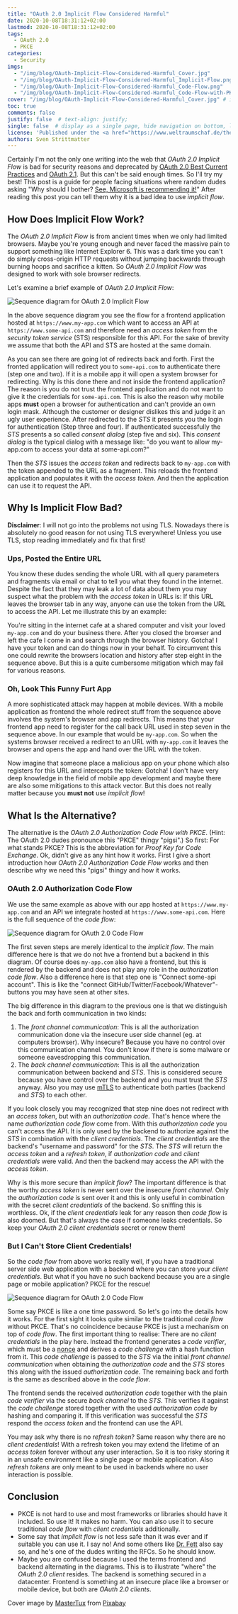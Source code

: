 ```yaml
---
title: "OAuth 2.0 Implicit Flow Considered Harmful"
date: 2020-10-08T18:31:12+02:00
lastmod: 2020-10-08T18:31:12+02:00
tags:
  - OAuth 2.0
  - PKCE
categories:
  - Security
imgs:
  - "/img/blog/OAuth-Implicit-Flow-Considered-Harmful_Cover.jpg"
  - "/img/blog/OAuth-Implicit-Flow-Considered-Harmful_Implicit-Flow.png"
  - "/img/blog/OAuth-Implicit-Flow-Considered-Harmful_Code-Flow.png"
  - "/img/blog/OAuth-Implicit-Flow-Considered-Harmful_Code-Flow-with-PKCE.png"
cover: "/img/blog/OAuth-Implicit-Flow-Considered-Harmful_Cover.jpg" # image show on top
toc: true
comments: false
justify: false  # text-align: justify;
single: false  # display as a single page, hide navigation on bottom, like as about page.
license: 'Published under the <a href="https://www.weltraumschaf.de/the-beer-ware-license.txt">THE BEER-WARE LICENSE</a>.'
authors: Sven Strittmatter
---
```


Certainly I'm not the only one writing into the web that _OAuth 2.0 Implicit Flow_ is bad for security reasons and deprecated by [OAuth 2.0 Best Current Practices][oauth20-bcp] and [OAuth 2.1][oauth21]. But this can't be said enough times. So I'll try my best! This post is a guide for people facing situations where random dudes asking "Why should I bother? [See, Microsoft is recommending it!][ms-impl-flow]" After reading this post you can tell them why it is a bad idea to use _implicit flow_.

## How Does Implicit Flow Work?

The _OAuth 2.0 Implicit Flow_ is from ancient times when we only had limited browsers. Maybe you're young enough and never faced the massive pain to support something like Internet Explorer 6. This was a dark time you can't do simply cross-origin HTTP requests without jumping backwards through burning hoops and sacrifice a kitten. So _OAuth 2.0 Implicit Flow_ was designed to work with sole browser redirects.

Let's examine a brief example of _OAuth 2.0 Implicit Flow_:

![Sequence diagram for OAuth 2.0 Implicit Flow](/img/blog/OAuth-Implicit-Flow-Considered-Harmful_Implicit-Flow.png)

In the above sequence diagram you see the flow for  a frontend application hosted at `https://www.my-app.com` which want to access an API at `https://www.some-api.com` and therefore need an _access token_ from the _security token service_ (STS) responsible for this API. For the sake of brevity we assume that both the API and STS are hosted at the same domain.

As you can see there are going lot of redirects back and forth. First the fronted application will redirect you to `some-api.com` to authenticate there (step one and two). If it is a mobile app it will open a system browser for redirecting. Why is this done there and not inside the frontend application? The reason is you do not trust the frontend application and do not want to give it the credentials for `some-api.com`. This is also the reason why mobile apps **must** open a browser for authentication and can't provide an own login mask. Although the customer or designer dislikes this and judge it an ugly user experience. After redirected to the _STS_ it presents you the login for authentication (Step three and four). If authenticated successfully the _STS_ presents a so called _consent dialog_ (step five and six). This _consent dialog_ is the typical dialog with a message like: "do you want to allow my-app.com to access your data at some-api.com?"

Then the _STS_ issues the _access token_ and redirects back to `my-app.com` with the token appended to the URL as a fragment. This reloads the frontend application and populates it with the _access token_. And then the application can use it to request the API.

## Why Is Implicit Flow Bad?

**Disclaimer**: I will not go into the problems not using TLS. Nowadays there is absolutely no good reason for not using TLS everywhere! Unless you use TLS, stop reading immediately and fix that first!

### Ups, Posted the Entire URL

You know these dudes sending the whole URL with all query parameters and fragments via email or chat to tell you what they found in the internet. Despite the fact that they may leak a lot of data about them you may suspect what the problem with the _access token_ in URLs is: If this URL leaves the browser tab in any way, anyone can use the token from the URL to access the API. Let me illustrate this by an example:

You're sitting in the internet cafe at a shared computer and visit your loved `my-app.com` and do your business there. After you closed the browser and left the cafe I come in and search through the browser history. Gotcha! I have your token and can do things now in your behalf. To circumvent this one could rewrite the browsers location and history after step eight in the sequence above. But this is a quite cumbersome mitigation which may fail for various reasons.

### Oh, Look This Funny Furt App

A more sophisticated attack may happen at mobile devices. With a mobile application as frontend the whole redirect stuff from the sequence above involves the system's browser and app redirects. This means that your frontend app need to register for the call back URL used in step seven in the sequence above. In our example that would be `my-app.com`. So when the systems browser received a redirect to an URL with `my-app.com` it leaves the browser and opens the app and hand over the URL with the token.

Now imagine that someone place a malicious app on your phone which also registers for this URL and intercepts the token: Gotcha! I don't have very deep knowledge in the field of mobile app development and maybe there are also some mitigations to this attack vector. But this does not really matter because you **must not** use _implicit flow_!

## What Is the Alternative?

The alternative is the _OAuth 2.0 Authorization Code Flow with PKCE_. (Hint: The OAuth 2.0 dudes pronounce this "PKCE" thingy "pigsi".) So first: For what stands PKCE? This is the abbreviation for _Proof Key for Code Exchange_. Ok, didn't give as any hint how it works. First I give a short introduction how _OAuth 2.0 Authorization Code Flow_ works and then describe why we need this "pigsi" thingy and how it works.

### OAuth 2.0 Authorization Code Flow

We use the same example as above with our app hosted at `https://www.my-app.com` and an API we integrate hosted at `https://www.some-api.com`. Here is the full sequence of the _code flow_:

![Sequence diagram for OAuth 2.0 Code Flow](/img/blog/OAuth-Implicit-Flow-Considered-Harmful_Code-Flow.png)

The first seven steps are merely identical to the _implicit flow_. The main difference here is that we do not hve a frontend but a backend in this diagram. Of course does `my-app.com` also have a frontend, but this is rendered by the backend and does not play any role in the _authorization code flow_. Also a difference here is that step one is "Connect  some-api account". This is like the "connect GitHub/Twitter/Facebook/Whatever"-buttons you may have seen at other sites.

The big difference in this diagram to the previous one is that we distinguish the back and forth communication in two kinds:

1. The _front channel communication_: This is all the authorization communication done via the insecure user side channel (eg. at computers browser). Why insecure? Because you have no control over this communication channel. You don't know if there is some malware or someone eavesdropping this communication.
2. The _back channel communication_: This is all the authorization communication between backend and _STS_. This is considered secure because you have control over the backend and you must trust the _STS_ anyway. Also you may use [mTLS][wiki-mtls] to authenticate both parties (backend and _STS_) to each other.

If you look closely you may recognized that step nine does not redirect with an _access token_, but with an _authorization code_. That's hence where the name _authorization code flow_ come from. With this _authorization code_ you can't access the API. It is only used by the backend to authorize against the _STS_ in combination with the _client credentials_. The _client credentials_ are the backend's "username and password" for the _STS_. The _STS_ will return the _access token_ and a _refresh token_, if _authorization code_ and _client credentials_ were valid. And then the backend may access the API with the _access token_.

Why is this more secure than _implicit flow_? The important difference is that the worthy _access token_ is never sent over the insecure _front channel_. Only the _authorization code_ is sent over it and this is only useful in combination with the secret _client credentials_ of the backend. So sniffing this is worthless. Ok, if the _client credentials_ leak for any reason then _code flow_ is also doomed. But that's always the case if someone leaks credentials. So keep your _OAuth 2.0 client credentials_ secret or renew them!

### But I Can't Store Client Credentials!

So the _code flow_ from above works really well, if you have a traditional server side web application with a backend where you can store your _client credentials_. But what if you have no such backend because you are a single page or mobile application? PKCE for the rescue!

![Sequence diagram for OAuth 2.0 Code Flow](/img/blog/OAuth-Implicit-Flow-Considered-Harmful_Code-Flow-with-PKCE.png)

Some say PKCE is like a one time password. So let's go into the details how it works. For the first sight it looks quite similar to the traditional _code flow_ without PKCE. That's no coincidence because PKCE is just a mechanism on top of _code flow_. The first important thing to realise: There are no _client credentials_ in the play here. Instead the frontend generates a _code verifier_, which must be a [nonce][wiki-nonce] and derives a _code challenge_ with a hash function from it. This _code challenge_ is passed to the _STS_ via the initial _front channel communication_ when obtaining the _authorization code_ and the _STS_ stores this along with the issued _authorization code_. The remaining back and forth is the same as described above in the _code flow_.

The frontend sends the received _authorization code_ together with the plain _code verifier_ via the secure _back channel_ to the _STS_. This verifies it against the  _code challenge_ stored together with the used _authorization code_ by hashing and comparing it. If this verification was successful the _STS_ respond the _access token_ and the frontend can use the API.

You may ask why there is no _refresh token_? Same reason why there are no _client credentials_! With a refresh token you may extend the lifetime of an _access token_ forever without any user interaction. So it is too risky storing it in an unsafe environment like a single page or mobile application. Also _refresh tokens_ are only meant to be used in backends where no user interaction is possible.

## Conclusion

- PKCE is not hard to use and most frameworks or libraries should have it included. So use it! It makes no harm. You can also use it to secure traditional _code flow_ with _client credentials_ additionally.
- Some say that _implicit flow_ is not less safe than it was ever and if suitable you can use it. I say no! And some others like [Dr. Fett][drfett] also say so, and he's one of the dudes writing the RFCs. So he should know.
- Maybe you are confused because I used the terms frontend and backend alternating in the diagrams. This is to illustrate "where" the _OAuth 2.0 client_ resides. The backend is something secured in a datacenter. Frontend is something at an insecure place like a browser or mobile device, but both are _OAuth 2.0 clients_.

Cover image by <a href="https://pixabay.com/users/mastertux-470906/?utm_source=link-attribution&amp;utm_medium=referral&amp;utm_campaign=image&amp;utm_content=3348307">MasterTux</a> from <a href="https://pixabay.com/?utm_source=link-attribution&amp;utm_medium=referral&amp;utm_campaign=image&amp;utm_content=3348307">Pixabay</a>

[ms-impl-flow]: https://docs.microsoft.com/en-gb/azure/active-directory/develop/v2-oauth2-implicit-grant-flow
[wiki-mtls]:    https://en.wikipedia.org/wiki/Mutual_authentication
[wiki-nonce]:   https://en.wikipedia.org/wiki/Cryptographic_nonce
[drfett]:       https://twitter.com/dfett42/status/1268977956770193408
[oauth20-bcp]:  https://www.ietf.org/id/draft-ietf-oauth-security-topics-16.html
[oauth21]:      https://oauth.net/2.1/
